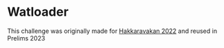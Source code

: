 # Watloader
This challenge was originally made for [Hakkaravakan 2022](../../../../2022/Hakkaravakan/rev/Watloader) and reused in Prelims 2023
